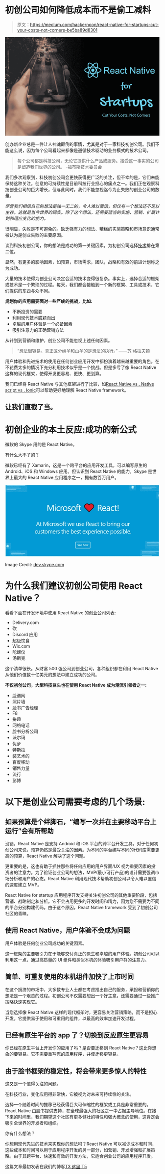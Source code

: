 # 初创公司如何降低成本而不是偷工减料

> 原文：<https://medium.com/hackernoon/react-native-for-startups-cut-your-costs-not-corners-be5ba89d8301>

![](img/e657643fb90f6bc046946dacc5003549.png)

创办新企业总是一件让人神魂颠倒的事情，尤其是对于一家科技初创公司。我们不能这么说，因为每个公司看起来都像是遵循技术驱动的业务模式的技术公司。

> 每个公司都是科技公司，无论它提供什么产品或服务。接受这一事实的公司是塑造我们世界的公司。
> -福布斯技术委员会

我们多次观察到，科技初创公司会更快获得更广泛的关注，但不幸的是，它们未能保持这种关注。创意的可持续性是目前科技行业担心的痛点之一。我们正在观察科技创业公司的巨大增长，但与此同时，我们不能忽视迄今为止失败的创业公司的数量。

*尽管我们相信自己的想法是独一无二的，令人难以置信，但仅有一个想法还不足以生存。这就是当今世界的现实。除了这个想法，还需要适当的实施、营销、扩展计划和适应变化的能力。*

很明显，失败是不可避免的。缺乏强有力的想法、糟糕的实施策略和市场意识通常被认为是创业失败的主要原因。

谈到科技初创公司，你的想法是成功的第一关键因素，为初创公司选择[技术](https://hackernoon.com/only-10-of-startups-will-exist-by-the-year-2022-are-you-going-to-be-one-of-them-a68b775fba8a)排在第二位。

显然，有更多的影响因素，如预算，市场需求，团队，战略和有效的前进计划称之为成功。

大量的技术使得为创业公司决定合适的技术变得很复杂。事实上，选择合适的框架或技术是一个繁琐的过程。每天，我们都会接触到一个新的框架、工具或技术，它们提供的东西与众不同。

**规划你的应用需要面对一些严峻的挑战，比如:**

*   不断投资的需要
*   利用现代技术脱颖而出
*   卓越的用户体验是一个必备因素
*   吸引注意力的正确营销方法

从计划到营销和维护，创业公司不能忽视上述任何因素。

> “想法很容易。真正区分绵羊和山羊的是想法的执行。”
> ――苏·格拉夫顿

用户体验和先进技术的使用在任何创业应用开发中都扮演着越来越重要的角色。在不花费太多的情况下充分利用技术似乎是一个挑战。但是多亏了像 React Native 这样的现代框架，使得开发更容易、更快、更划算。

我们已经将 React Native 与其他框架进行了比较，如[React Native vs . Native script vs . Ionic](https://www.spec-india.com/blog/react-native-vs-nativescript-vs-ionic-app-development-comparison-is-here/)可以帮助更好地理解 React Native framework。

## 让我们直截了当。

# 初创企业的本土反应:成功的新公式

微软的 Skype 用的是 React Native。

有什么大不了的？

微软已经有了 Xamarin，这是一个跨平台的应用开发工具，可以编写原生的 Android、iOS 和 Windows 应用。但认识到 React Native 的能力，Skype 是世界上最大的 React Native 应用程序之一，拥有数百万用户。

![](img/805be9a0543868b66f3bb63ebbaf0d04.png)

Image Credit: [dev.skype.com](https://dev.skype.com/react)

# 为什么我们建议初创公司使用 React Native？

看看下面在开发环境中使用 React Native 的创业公司列表:

*   Delivery.com
*   砍
*   Discord 应用
*   超级饮食
*   Wix.com
*   陀螺仪
*   汤斯克

这个清单很长。从财富 500 强公司到创业公司，各种组织都在利用 React Native 从他们价值数十亿美元的想法中建立成功的公司。

**不仅初创公司，大型科技巨头也在使用 React Native 成为潮流引领者之一:**

*   脸谱网
*   照片墙
*   脸书广告经理
*   F8
*   拼趣
*   网络电话
*   脸书分析公司
*   沃尔玛
*   优步
*   特斯拉
*   装艺术的
*   百度移动
*   销售力量
*   流行
*   彭博

# 以下是创业公司需要考虑的几个场景:

## 如果预算是个绊脚石，“编写一次并在主要移动平台上运行”会有所帮助

没错，React Native 是支持 Android 和 iOS 平台的跨平台开发工具。对于任何初创公司来说，预算仍然是最受关注的因素。为不同的平台编写不同的代码库需要更高的预算，React Native 解决了这个问题。

更重要的是，这也有助于抓住那些将任何应用的用户界面/UX 视为重要因素的投资者的注意力。为了验证创业公司的想法，MVP(最小可行产品)的设计需要强调市场分析和用户的心态。React Native 利用现代技术帮助初创公司以令人难以置信的速度建立 MVP。

React Native for startup 应用程序开发支持关注初创公司的其他重要阶段，包括营销、战略制定和分析。它不会占用更多的开发时间和精力，因为您不需要为不同的平台分别构建代码。由于这个原因，React Native framework 受到了初创公司社区的青睐。

## 使用 React Native，用户体验不会成为问题

用户体验是任何创业公司成功的关键因素。

这一框架的主要吸引力在于能够交付真正的原生和卓越的用户体验。初创公司可以利用这一点，通过高质量的 UI 组件和类似本机的体验吸引用户群的注意力。

## 简单、可重复使用的本机组件加快了上市时间

在这个拥挤的市场中，大多数专业人士都在考虑推出自己的服务，承担和营销你的想法是一个艰苦的过程。初创公司不仅需要想出一个好主意，还需要通过一些推广策略快速实现它。

当您选择像 React Native 这样的现代框架时，更容易关注营销策略，而不是担心开发。它提供易于使用和可重用的组件，以最高的效率加速开发过程。

## 已经有原生平台的 app 了？切换到反应原生更容易

你已经在原生平台上开发你的应用了吗？是否要迁移到 React Native？这比你想象的要容易。它不需要重写您的应用程序，并使迁移更容易。

## 由于脸书框架的稳定性，将会带来更多惊人的特性

这又是一个值得关注的问题。

在科技行业，变化应用得非常快，它被视为对未来可持续性的关注。

选择一个随着时间的推移已经获得巨大可伸缩性的框架或工具是非常重要的。React Native 由脸书提供支持，在全球最强大的社区之一中占据主导地位。在接下来的时间里，我们期望这个社区有更多健壮的特性和强大概念的使用，这肯定会吸引全世界的开发者和组织。

你有什么想法？

你想用现代先进的技术来实现你的想法吗？React Native 可以减少成本和时间，这些成本和时间可以用于应用程序开发的另一部分，如营销、开发增强和扩展策略。由于其跨平台、快速和有效的开发方法，它适合创业公司的应用程序开发。

这篇文章最初发表在我们的博客[T3 这里 T5](https://www.spec-india.com/blog/react-native-for-startups-cut-your-costs-not-corners/)
